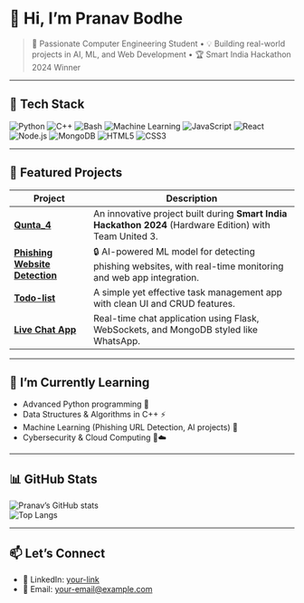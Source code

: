 # 👋 Hi, I’m Pranav Bodhe  

> 🚀 Passionate Computer Engineering Student • 💡 Building real-world projects in AI, ML, and Web Development • 🏆 Smart India Hackathon 2024 Winner  

---

## 🔧 Tech Stack  

![Python](https://img.shields.io/badge/Python-3776AB?logo=python&logoColor=white)
![C++](https://img.shields.io/badge/C++-00599C?logo=cplusplus&logoColor=white)
![Bash](https://img.shields.io/badge/Bash-121011?logo=gnu-bash&logoColor=white)
![Machine Learning](https://img.shields.io/badge/Machine%20Learning-FF6F00?logo=tensorflow&logoColor=white)
![JavaScript](https://img.shields.io/badge/JavaScript-F7DF1E?logo=javascript&logoColor=black)
![React](https://img.shields.io/badge/React-61DAFB?logo=react&logoColor=black)
![Node.js](https://img.shields.io/badge/Node.js-339933?logo=node.js&logoColor=white)
![MongoDB](https://img.shields.io/badge/MongoDB-47A248?logo=mongodb&logoColor=white)
![HTML5](https://img.shields.io/badge/HTML5-E34F26?logo=html5&logoColor=white)
![CSS3](https://img.shields.io/badge/CSS3-1572B6?logo=css3&logoColor=white)

---

## 🚀 Featured Projects  

| Project | Description |
|---------|-------------|
| **[Qunta_4](https://github.com/PranavBodhe/Qunta_4)** | An innovative project built during **Smart India Hackathon 2024** (Hardware Edition) with Team United 3. |
| **[Phishing Website Detection](#)** | 🔒 AI-powered ML model for detecting phishing websites, with real-time monitoring and web app integration. |
| **[Todo-list](https://github.com/PranavBodhe/Todo-list)** | A simple yet effective task management app with clean UI and CRUD features. |
| **[Live Chat App](#)** | Real-time chat application using Flask, WebSockets, and MongoDB styled like WhatsApp. |

---

## 🌱 I’m Currently Learning  

- Advanced Python programming 🐍  
- Data Structures & Algorithms in C++ ⚡  
- Machine Learning (Phishing URL Detection, AI projects) 🤖  
- Cybersecurity & Cloud Computing 🔐☁️  

---

## 📊 GitHub Stats  

![Pranav’s GitHub stats](https://github-readme-stats.vercel.app/api?username=PranavBodhe&show_icons=true&theme=radical)  
![Top Langs](https://github-readme-stats.vercel.app/api/top-langs/?username=PranavBodhe&layout=compact&theme=radical)

---

## 📫 Let’s Connect  

- 🔗 LinkedIn: [your-link](#)  
- 📧 Email: your-email@example.com  
